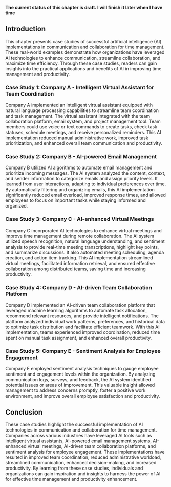 **The current status of this chapter is draft. I will finish it later when I have time**

Introduction
------------

This chapter presents case studies of successful artificial intelligence (AI) implementations in communication and collaboration for time management. These real-world examples demonstrate how organizations have leveraged AI technologies to enhance communication, streamline collaboration, and maximize time efficiency. Through these case studies, readers can gain insights into the practical applications and benefits of AI in improving time management and productivity.

### Case Study 1: Company A - Intelligent Virtual Assistant for Team Coordination

Company A implemented an intelligent virtual assistant equipped with natural language processing capabilities to streamline team coordination and task management. The virtual assistant integrated with the team collaboration platform, email system, and project management tool. Team members could use voice or text commands to create tasks, check task statuses, schedule meetings, and receive personalized reminders. This AI implementation reduced manual administrative work, improved task prioritization, and enhanced overall team communication and productivity.

### Case Study 2: Company B - AI-powered Email Management

Company B utilized AI algorithms to automate email management and prioritize incoming messages. The AI system analyzed the content, context, and sender information to categorize emails and assign priority levels. It learned from user interactions, adapting to individual preferences over time. By automatically filtering and organizing emails, this AI implementation significantly reduced email overload, improved response times, and allowed employees to focus on important tasks while staying informed and organized.

### Case Study 3: Company C - AI-enhanced Virtual Meetings

Company C incorporated AI technologies to enhance virtual meetings and improve time management during remote collaboration. The AI system utilized speech recognition, natural language understanding, and sentiment analysis to provide real-time meeting transcriptions, highlight key points, and summarize discussions. It also automated meeting scheduling, agenda creation, and action item tracking. This AI implementation streamlined virtual meetings, facilitated information retrieval, and ensured effective collaboration among distributed teams, saving time and increasing productivity.

### Case Study 4: Company D - AI-driven Team Collaboration Platform

Company D implemented an AI-driven team collaboration platform that leveraged machine learning algorithms to automate task allocation, recommend relevant resources, and provide intelligent notifications. The platform analyzed individual work patterns, preferences, and historical data to optimize task distribution and facilitate efficient teamwork. With this AI implementation, teams experienced improved coordination, reduced time spent on manual task assignment, and enhanced overall productivity.

### Case Study 5: Company E - Sentiment Analysis for Employee Engagement

Company E employed sentiment analysis techniques to gauge employee sentiment and engagement levels within the organization. By analyzing communication logs, surveys, and feedback, the AI system identified potential issues or areas of improvement. This valuable insight allowed management to address concerns promptly, foster a positive work environment, and improve overall employee satisfaction and productivity.

Conclusion
----------

These case studies highlight the successful implementation of AI technologies in communication and collaboration for time management. Companies across various industries have leveraged AI tools such as intelligent virtual assistants, AI-powered email management systems, AI-enhanced virtual meetings, AI-driven team collaboration platforms, and sentiment analysis for employee engagement. These implementations have resulted in improved team coordination, reduced administrative workload, streamlined communication, enhanced decision-making, and increased productivity. By learning from these case studies, individuals and organizations can gain inspiration and insights to harness the power of AI for effective time management and productivity enhancement.
